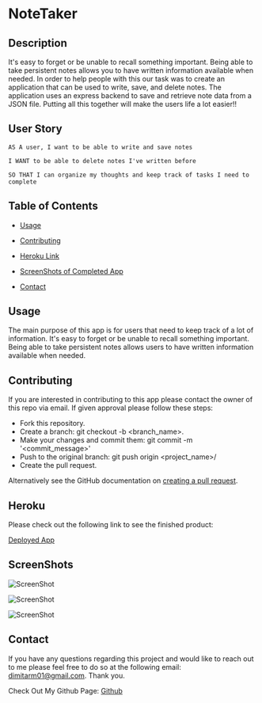 # NoteTaker

## Description

It's easy to forget or be unable to recall something important. Being able to take persistent notes allows you to have written information available when needed. In order to help people with this our task was to create an application that can be used to write, save, and delete notes. The application uses an express backend to save and retrieve note data from a JSON file. Putting all this together will make the users life a lot easier!!

## User Story

```
AS A user, I want to be able to write and save notes

I WANT to be able to delete notes I've written before

SO THAT I can organize my thoughts and keep track of tasks I need to complete
```

## Table of Contents

* [Usage](#usage)

* [Contributing](#Contributing)

* [Heroku Link](#heroku)

* [ScreenShots of Completed App](#screenshots)

* [Contact](#contact)

## Usage

The main purpose of this app is for users that need to keep track of a lot of information. It's easy to forget or be unable to recall something important. Being able to take persistent notes allows users to have written information available when needed.

## Contributing

If you are interested in contributing to this app please contact the owner of this repo via email. If given approval please follow these steps:

* Fork this repository.
* Create a branch: git checkout -b <branch_name>.
* Make your changes and commit them: git commit -m '<commit_message>'
* Push to the original branch: git push origin <project_name>/<location>
* Create the pull request.

Alternatively see the GitHub documentation on [creating a pull request](https://docs.github.com/en/free-pro-team@latest/github/collaborating-with-issues-and-pull-requests/creating-a-pull-request).

## Heroku

Please check out the following link to see the finished product:

[Deployed App]()

## ScreenShots

![ScreenShot]()

![ScreenShot]()

![ScreenShot]()

## Contact
If you have any questions regarding this project and would like to reach out to me please feel free to do so at the following email: dimitarm01@gmail.com. Thank you.

Check Out My Github Page:
[Github](https://github.com/dspark8916)